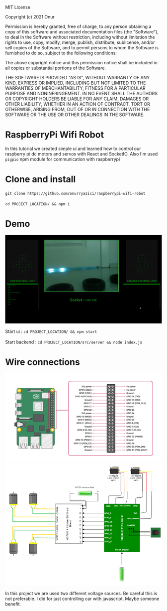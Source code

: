 MIT License

Copyright (c) 2021 Onur

Permission is hereby granted, free of charge, to any person obtaining a copy
of this software and associated documentation files (the "Software"), to deal
in the Software without restriction, including without limitation the rights
to use, copy, modify, merge, publish, distribute, sublicense, and/or sell
copies of the Software, and to permit persons to whom the Software is
furnished to do so, subject to the following conditions:

The above copyright notice and this permission notice shall be included in all
copies or substantial portions of the Software.

THE SOFTWARE IS PROVIDED "AS IS", WITHOUT WARRANTY OF ANY KIND, EXPRESS OR
IMPLIED, INCLUDING BUT NOT LIMITED TO THE WARRANTIES OF MERCHANTABILITY,
FITNESS FOR A PARTICULAR PURPOSE AND NONINFRINGEMENT. IN NO EVENT SHALL THE
AUTHORS OR COPYRIGHT HOLDERS BE LIABLE FOR ANY CLAIM, DAMAGES OR OTHER
LIABILITY, WHETHER IN AN ACTION OF CONTRACT, TORT OR OTHERWISE, ARISING FROM,
OUT OF OR IN CONNECTION WITH THE SOFTWARE OR THE USE OR OTHER DEALINGS IN THE
SOFTWARE.


# RaspberryPi Wifi Robot

  In this tutorial we created simple ui and learned how to control our raspberry pi dc motors and servos with React and SocketIO. Also I'm used `pigpio` npm module for communication with raspberrypi  

# Clone and install

`git clone https://github.com/onurryazici/raspberrypi-wifi-robot`\
\
`cd PROJECT_LOCATION/ && npm i`

# Demo

![enter image description here](https://github.com/onurryazici/raspberrypi-wifi-robot/blob/main/screenshots/scr1_gif.gif)

Start ui : `cd PROJECT_LOCATION/ && npm start`\
\
Start backend : `cd PROJECT_LOCATION/src/server && node index.js`

# Wire connections

![enter image description here](https://github.com/onurryazici/raspberrypi-wifi-robot/blob/main/screenshots/gpio.png)
![enter image description here](https://github.com/onurryazici/raspberrypi-wifi-robot/blob/main/screenshots/connections.png)

In this project we are used two different voltage sources. Be careful this is not preferable. I did for just controlling car with javascript. Maybe someone benefit. 

